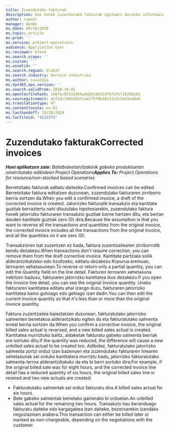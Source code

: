 ```yaml
---
title: Zuzendutako fakturak
description: Gai honek zuzendutako fakturak egiteari buruzko informazioa ematen du.
author: rumant
manager: AnnBe
ms.date: 09/18/2020
ms.topic: article
ms.prod: ''
ms.service: project-operations
audience: Application User
ms.reviewer: kfend
ms.search.scope: ''
ms.custom: ''
ms.assetid: ''
ms.search.region: Global
ms.search.industry: Service industries
ms.author: suvaidya
ms.dyn365.ops.version: ''
ms.search.validFrom: 2020-10-01
ms.openlocfilehash: 1ebfec053a59bbadd261d4333f6737cf16292e81
ms.sourcegitcommit: 4cf1dc1561b92fca4175f0b3813133c5e63ce8e6
ms.translationtype: HT
ms.contentlocale: eu-ES
ms.lasthandoff: 10/28/2020
ms.locfileid: "4122373"
---
```

# <a name="corrected-invoices"></a><span data-ttu-id="395ff-103">Zuzendutako fakturak</span><span class="sxs-lookup"><span data-stu-id="395ff-103">Corrected invoices</span></span>

<span data-ttu-id="395ff-104">_**Honi aplikatzen zaio:** Baliabideetan/Izakinik gabeko produktuetan oinarritutako adibideen Project Operations_</span><span class="sxs-lookup"><span data-stu-id="395ff-104">_**Applies To:** Project Operations for resource/non-stocked based scenarios_</span></span>

<span data-ttu-id="395ff-105">Berretsitako fakturak editatu daitezke.</span><span class="sxs-lookup"><span data-stu-id="395ff-105">Confirmed invoices can be edited.</span></span> <span data-ttu-id="395ff-106">Berretsitako faktura editatzen duzunean, zuzendutako fakturaren zirriborro berria sortzen da.</span><span class="sxs-lookup"><span data-stu-id="395ff-106">When you edit a confirmed invoice, a draft of the corrected invoice is created.</span></span> <span data-ttu-id="395ff-107">Jatorrizko fakturatik transakzio eta kantitate guztiak berraztertu nahi dituzulako hipotesiarekin, zuzendutako faktura honek jatorrizko fakturaren transakzio guztiak barne hartzen ditu, eta bertan dauden kantitate guztiak zero (0) dira.</span><span class="sxs-lookup"><span data-stu-id="395ff-107">Because the assumption is that you want to reverse all the transactions and quantities from the original invoice, the corrected invoice includes all the transactions from the original invoice, and all the quantities on it are zero (0).</span></span>

<span data-ttu-id="395ff-108">Transakzioren bat zuzentzen ez bada, faktura zuzentzailearen zirriborrotik kendu dezakezu.</span><span class="sxs-lookup"><span data-stu-id="395ff-108">When transactions don't require correction, you can remove them from the draft corrective invoice.</span></span> <span data-ttu-id="395ff-109">Kantitate partziala soilik alderantzikatzeko edo itzultzeko, editatu dezakezu Kopurua eremuan, lerroaren xehetasunean.</span><span class="sxs-lookup"><span data-stu-id="395ff-109">To reverse or return only a partial quantity, you can edit the Quantity field on the line detail.</span></span> <span data-ttu-id="395ff-110">Fakturen lerroaren xehetasuna irekitzen baduzu, fakturaren jatorrizko kantitatea ikus dezakezu.</span><span class="sxs-lookup"><span data-stu-id="395ff-110">If you open the invoice line detail, you can see the original invoice quantity.</span></span> <span data-ttu-id="395ff-111">Uneko fakturaren kantitatea editatu ahal izango duzu, fakturaren jatorrizko kantitatea baino gutxiago edo gehiago izan dadin.</span><span class="sxs-lookup"><span data-stu-id="395ff-111">You can then edit the current invoice quantity so that it's less than or more than the original invoice quantity.</span></span>

<span data-ttu-id="395ff-112">Faktura zuzentzailea baieztatzen duzunean, fakturatutako jatorrizko salmenten benetakoa alderantzikatu egiten da eta fakturatutako salmenta erreal berria sortzen da.</span><span class="sxs-lookup"><span data-stu-id="395ff-112">When you confirm a corrective invoice, the original billed sales actual is reversed, and a new billed sales actual is created.</span></span> <span data-ttu-id="395ff-113">Kantitatea murriztuko balitz, aldaketak fakturatu gabeko salmenta berriak ere sortuko ditu.</span><span class="sxs-lookup"><span data-stu-id="395ff-113">If the quantity was reduced, the difference will cause a new unbilled sales actual to be created too.</span></span> <span data-ttu-id="395ff-114">Adibidez, fakturatutako jatorrizko salmenta zortzi orduz izan bazenuen eta zuzendutako fakturaren linearen xehetasunak sei orduko kantitatera murriztu badu, jatorrizko fakturatutako salmenta-lerroa alderantzikatuko da eta bi berri sortuko dira:</span><span class="sxs-lookup"><span data-stu-id="395ff-114">For example, if the original billed sale was for eight hours, and the corrected invoice line detail has a reduced quantity of six hours, the original billed sales line is revered and two new actuals are created:</span></span>

- <span data-ttu-id="395ff-115">Fakturatutako salmentak sei orduz fakturatu dira.</span><span class="sxs-lookup"><span data-stu-id="395ff-115">A billed sales actual for six hours.</span></span>
- <span data-ttu-id="395ff-116">Bete gabeko salmentak benetako gainerako bi orduetan.</span><span class="sxs-lookup"><span data-stu-id="395ff-116">An unbilled sales actual for the remaining two hours.</span></span> <span data-ttu-id="395ff-117">Transakzio hau beranduago fakturatu daiteke edo kargagabea izan daiteke, bezeroarekin izandako negoziazioen arabera.</span><span class="sxs-lookup"><span data-stu-id="395ff-117">This transaction can either be billed later or marked as non-chargeable, depending on the negotiations with the customer.</span></span>
